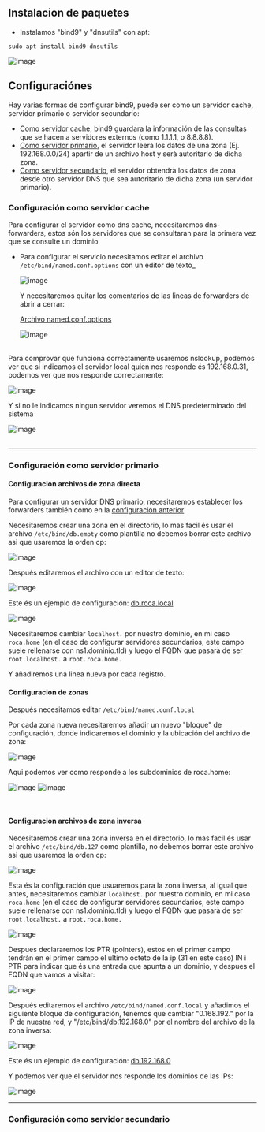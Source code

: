 ## Instalacion de paquetes

- Instalamos "bind9" y "dnsutils" con apt:

`sudo apt install bind9 dnsutils`

![image](https://github.com/R3TR0R0C4/Useful-Self-Hosted/assets/95719205/e2926197-5867-44ba-82be-a2619781f121)


## Configuraciónes
Hay varias formas de configurar bind9, puede ser como un servidor cache, servidor primario o servidor secundario:

- [Como servidor cache](bind9install.md#configuración-como-servidor-cache), bind9 guardara la información de las consultas que se hacen a servidores externos (como 1.1.1.1, o 8.8.8.8).
- [Como servidor primario](bind9install.md#configuración-como-servidor-primario), el servidor leerà los datos de una zona (Ej. 192.168.0.0/24) apartir de un archivo host y serà autoritario de dicha zona.
- [Como servidor secundario](bind9install.md#configuración-como-servidor-secundario), el servidor obtendrà los datos de zona desde otro servidor DNS que sea autoritario de dicha zona (un servidor primario).


### Configuración como servidor cache
Para configurar el servidor como dns cache, necesitaremos dns-forwarders, estos són los servidores que se consultaran para la primera vez que se consulte un dominio

* Para configurar el servicio necesitamos editar el archivo `/etc/bind/named.conf.options` con un editor de texto_

  ![image](https://github.com/R3TR0R0C4/Useful-Self-Hosted/assets/95719205/0c57181c-c063-4eb7-81c9-80a777864955)

  Y necesitaremos quitar los comentarios de las lineas de forwarders de abrir a cerrar:

  [Archivo named.conf.options](named.conf.options/named.conf.options)

  ![image](https://github.com/R3TR0R0C4/Useful-Self-Hosted/assets/95719205/b32316b9-dc60-405c-978f-5446b249e582)
<br>
  Para comprovar que funciona correctamente usaremos nslookup, podemos ver que si indicamos el servidor local quien nos responde és 192.168.0.31, podemos ver que nos responde correctamente:

  ![image](https://github.com/R3TR0R0C4/Useful-Self-Hosted/assets/95719205/8c750418-cd8c-4ab4-b212-5004b210cd34)

  Y si no le indicamos ningun servidor veremos el DNS predeterminado del sistema
  
  ![image](https://github.com/R3TR0R0C4/Useful-Self-Hosted/assets/95719205/c103abd5-98e0-4187-9988-d36e814368c3)
<br>
<br>

---

### Configuración como servidor primario

#### Configuracion archivos de zona directa

  Para configurar un servidor DNS primario, necesitaremos establecer los forwarders también como en la [configuración anterior](bind9install.md#configuración-como-servidor-cache)

  Necesitaremos crear una zona en el directorio, lo mas facil és usar el archivo `/etc/bind/db.empty` como plantilla no debemos borrar este archivo asi que usaremos la orden cp:

  ![image](https://github.com/R3TR0R0C4/Useful-Self-Hosted/assets/95719205/2ffebbef-7021-40fd-bfaf-002681fee48d)

  Después editaremos el archivo con un editor de texto:

  ![image](https://github.com/R3TR0R0C4/Useful-Self-Hosted/assets/95719205/a69588d0-2d9e-471d-ac99-f4c4b55dc09c)

  Este és un ejemplo de configuración: [db.roca.local](configZonas/zonadb.roca.home)

  ![image](https://github.com/R3TR0R0C4/Useful-Self-Hosted/assets/95719205/c1c2c372-4f45-4496-8550-e43fa2d50c34)

  Necesitaremos cambiar `localhost.` por nuestro dominio, en mi caso `roca.home` (en el caso de configurar servidores secundarios, este campo suele rellenarse con ns1.dominio.tld) y luego el FQDN que pasarà de ser `root.localhost.` a `root.roca.home.`

  Y añadiremos una linea nueva por cada registro.

#### Configuracion de zonas

  Después necesitamos editar `/etc/bind/named.conf.local`

  Por cada zona nueva necesitaremos añadir un nuevo "bloque" de configuración, donde indicaremos el dominio y la ubicación del archivo de zona:
  
  ![image](https://github.com/R3TR0R0C4/Useful-Self-Hosted/assets/95719205/9307d096-6b6e-41e3-9149-17d41554bfc5)

  Aqui podemos ver como responde a los subdominios de roca.home:

  ![image](https://github.com/R3TR0R0C4/Useful-Self-Hosted/assets/95719205/b04c6fa6-45ee-4914-85e1-bb3991f83217)
  ![image](https://github.com/R3TR0R0C4/Useful-Self-Hosted/assets/95719205/2a70832e-35b1-4091-a1d2-06f3198f2f90)

<br>

#### Configuracion archivos de zona inversa

  Necesitaremos crear una zona inversa en el directorio, lo mas facil és usar el archivo `/etc/bind/db.127` como plantilla, no debemos borrar este archivo asi que usaremos la orden cp:

  ![image](https://github.com/R3TR0R0C4/Useful-Self-Hosted/assets/95719205/1087068d-aac6-422b-ab21-26d20c0c6bb1)

Esta és la configuración que usuaremos para la zona inversa, al igual que antes, necesitaremos cambiar `localhost.` por nuestro dominio, en mi caso `roca.home` (en el caso de configurar servidores secundarios, este campo suele rellenarse con ns1.dominio.tld) y luego el FQDN que pasarà de ser `root.localhost.` a `root.roca.home.`

  ![image](https://github.com/R3TR0R0C4/Useful-Self-Hosted/assets/95719205/d98adccc-b996-4183-9e80-3838977f921c)

  Despues declararemos los PTR (pointers), estos en el primer campo tendràn en el primer campo el ultimo octeto de la ip (31 en este caso) IN i PTR para indicar que és una entrada que apunta a un dominio, y despues el FQDN que vamos a visitar:
  
  ![image](https://github.com/R3TR0R0C4/Useful-Self-Hosted/assets/95719205/e0da7173-038b-4831-95be-d638743394fd)

  Después editaremos el archivo `/etc/bind/named.conf.local` y añadimos el siguiente bloque de configuración, tenemos que cambiar "0.168.192." por la IP de nuestra red, y "/etc/bind/db.192.168.0" por el nombre del archivo de la zona inversa:

  ![image](https://github.com/R3TR0R0C4/Useful-Self-Hosted/assets/95719205/99abb2fc-438b-4f16-9b15-eb1aedadddfa)

  Este és un ejemplo de configuración: [db.192.168.0](configZonas/db.192.168.0)

  Y podemos ver que el servidor nos responde los dominios de las IPs:

  ![image](https://github.com/R3TR0R0C4/Useful-Self-Hosted/assets/95719205/dec0f790-b99d-49f3-b06e-8a4ade1c9b2f)


---

### Configuración como servidor secundario
